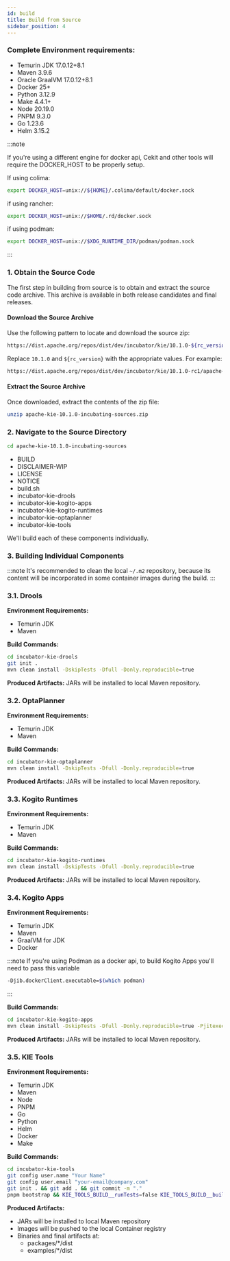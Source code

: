 ```yaml
---
id: build
title: Build from Source
sidebar_position: 4
---
```


### Complete Environment requirements:

- Temurin JDK 17.0.12+8.1
- Maven 3.9.6
- Oracle GraalVM 17.0.12+8.1
- Docker 25+
- Python 3.12.9
- Make 4.4.1+
- Node 20.19.0
- PNPM 9.3.0
- Go 1.23.6
- Helm 3.15.2 

:::note

If you're using a different engine for docker api, Cekit and other tools will require the DOCKER_HOST to be properly setup.

If using colima:
 ```bash
 export DOCKER_HOST=unix://${HOME}/.colima/default/docker.sock
 ```

if using rancher:

 ```bash
 export DOCKER_HOST=unix://$HOME/.rd/docker.sock
 ```

if using podman:

 ```bash
 export DOCKER_HOST=unix://$XDG_RUNTIME_DIR/podman/podman.sock
 ```

:::

### 1. Obtain the Source Code

The first step in building from source is to obtain and extract the source code archive. This archive is available in both release candidates and final releases.

#### Download the Source Archive

Use the following pattern to locate and download the source zip:

```bash
https://dist.apache.org/repos/dist/dev/incubator/kie/10.1.0-${rc_version}/apache-kie-10.1.0-incubating-sources.zip
```

Replace `10.1.0` and `${rc_version}` with the appropriate values. For example:


```bash
https://dist.apache.org/repos/dist/dev/incubator/kie/10.1.0-rc1/apache-kie-10.1.0-incubating-sources.zip
```

#### Extract the Source Archive

Once downloaded, extract the contents of the zip file:

```bash
unzip apache-kie-10.1.0-incubating-sources.zip
```

### 2. Navigate to the Source Directory

```bash
cd apache-kie-10.1.0-incubating-sources
```
- BUILD
- DISCLAIMER-WIP
- LICENSE
- NOTICE
- build.sh
- incubator-kie-drools
- incubator-kie-kogito-apps
- incubator-kie-kogito-runtimes
- incubator-kie-optaplanner
- incubator-kie-tools

We'll build each of these components individually.

### 3. Building Individual Components

:::note
It's recommended to clean the local `~/.m2` repository, because its content will be incorporated in some container images during the build.
:::

### 3.1. Drools

**Environment Requirements:**
- Temurin JDK
- Maven 

**Build Commands:**
```bash
cd incubator-kie-drools
git init .
mvn clean install -DskipTests -Dfull -Donly.reproducible=true
```

**Produced Artifacts:** JARs will be installed to local Maven repository.

### 3.2. OptaPlanner

**Environment Requirements:**
- Temurin JDK
- Maven

**Build Commands:**
```bash
cd incubator-kie-optaplanner
mvn clean install -DskipTests -Dfull -Donly.reproducible=true
```

**Produced Artifacts:** JARs will be installed to local Maven repository.

### 3.3. Kogito Runtimes

**Environment Requirements:**
- Temurin JDK
- Maven

**Build Commands:**
```bash
cd incubator-kie-kogito-runtimes
mvn clean install -DskipTests -Dfull -Donly.reproducible=true
```

**Produced Artifacts:** JARs will be installed to local Maven repository.

### 3.4. Kogito Apps

**Environment Requirements:**
- Temurin JDK
- Maven
- GraalVM for JDK
- Docker

:::note
If you're using Podman as a docker api, to build Kogito Apps you'll need to pass this variable

 ```bash
 -Djib.dockerClient.executable=$(which podman)
 ```
:::

**Build Commands:**
```bash
cd incubator-kie-kogito-apps
mvn clean install -DskipTests -Dfull -Donly.reproducible=true -Pjitexecutor-native
```

**Produced Artifacts:** JARs will be installed to local Maven repository.

### 3.5. KIE Tools

**Environment Requirements:**
- Temurin JDK
- Maven 
- Node 
- PNPM 
- Go 
- Python
- Helm 
- Docker
- Make

**Build Commands:**
```bash
cd incubator-kie-tools
git config user.name "Your Name"
git config user.email "your-email@company.com"
git init . && git add . && git commit -m "."
pnpm bootstrap && KIE_TOOLS_BUILD__runTests=false KIE_TOOLS_BUILD__buildExamples=true KIE_TOOLS_BUILD__buildContainerImages=true pnpm -r --workspace-concurrency=1 build:prod && echo 'BUILD SUCCESS! 🎉' || echo 'BUILD FAILURE ❌'
```

**Produced Artifacts:**
- JARs will be installed to local Maven repository
- Images will be pushed to the local Container registry
- Binaries and final artifacts at:
  - packages/*/dist
  - examples/*/dist
